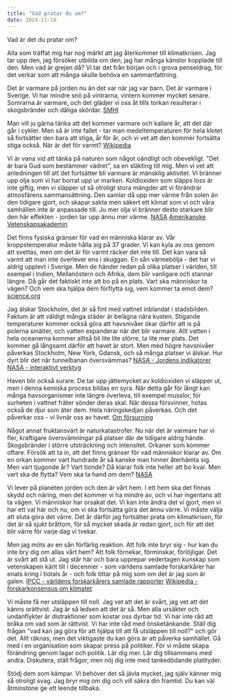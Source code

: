 ```yaml
---
title: "Vad pratar du om?"
date: 2024-11-18
---
```


Vad är det du pratar om?

Alla som träffat mig har nog märkt att jag återkommer till klimatkrisen. Jag tar upp den, jag försöker utbilda om den, jag har många känslor kopplade till den. Men vad är grejen då? Vi tar det från början och i grova penseldrag, för det verkar som att många skulle behöva en sammanfattning. 

Det är varmare på jorden nu än det var när jag var barn. Det är varmare i Sverige. Vi har mindre snö på vintrarna, vintern kommer mycket senare. Somrarna är varmare, och det glädjer vi oss åt tills torkan resulterar i skogsbränder och dåliga skördar.
[SMHI](https://www.smhi.se/kunskapsbanken/klimat/sveriges-klimat/temperaturens-okning-i-sverige-sedan-1800-talet-1.158913)

Man vill ju gärna tänka att det kommer varmare och kallare år, att det där går i cykler. Men så är inte fallet - tar man medeltemperaturen för hela klotet så fortsätter den bara att stiga, år för år, och vi vet att den kommer fortsätta stiga också. När är det för varmt?
[Wikipedia](https://en.wikipedia.org/wiki/Global_surface_temperature)

Vi är vana vid att tänka på naturen som något oändligt och obevekligt. "Det är bara Gud som bestämmer vädret", sa en släkting till mig. Men vi vet att anledningen till att det fortsätter bli varmare är mänsklig aktivitet. Vi bränner upp olja som vi har borrat upp ur marken. Koldioxiden som släpps loss är inte giftig, men vi släpper ut så otroligt stora mängder att vi förändrar atmosfärens sammansättning. Den samlar då upp mer värme från solen än den tidigare gjort, och skapar sakta men säkert ett klimat som vi och våra samhällen inte är anpassade till. Ju mer olja vi bränner desto starkare blir den här effekten - jorden tar upp ännu mer värme.
[NASA](https://science.nasa.gov/climate-change/causes/)
[Amerikanske Vetenskapsakademin](https://www.nationalacademies.org/based-on-science/climate-change-humans-are-causing-global-warming)

Det finns fysiska gränser för vad en människa klarar av. Vår kroppstemperatur måste hålla sig på 37 grader. Vi kan kyla av oss genom att svettas, men om det är för varmt räcker det inte till. Det kan vara så varmt att man inte överlever ens i skuggan. En sån värmebölja - det har vi aldrig upplevt i Sverige. Men de händer redan på olika platser i världen, till exempel i Indien, Mellanöstern och Afrika, dem blir vanligare och stannar längre. Då går det faktiskt inte att bo på en plats. Vart ska människor ta vägen? Och vem ska hjälpa dem förflytta sig, vem kommer ta emot dem?
[science.org](https://www.science.org/doi/10.1126/sciadv.aaw1838)

Jag älskar Stockholm, det är så fint med vattnet inblandat i stadsbilden. Faktum är att väldigt många städer är belägna nära kusten. Stigande temperaturer kommer också göra att havsnivåer ökar därför att is på polerna smälter, och vatten expanderar när det blir varmare. Allt vatten i hela oceanerna kommer alltså bli lite lite större, ta lite mer plats. Det kommer gå långsamt därför att havet är stort. Men med högre havsnivåer påverkas Stockholm, New York, Gdansk, och så många platser vi älskar. Hur dyrt blir det när tunnelbanan översvämmas?
[NASA - Jordens indikatorer](https://climate.nasa.gov/vital-signs/sea-level/?intent=121)
[NASA - interaktivt verktyg](https://sealevel.nasa.gov/ipcc-ar6-sea-level-projection-tool)

Haven blir också surare. De tar upp jättemycket av koldioxiden vi släpper ut, men i denna kemiska process bildas en syra. När detta går för långt kan många havsorganismer inte längre överleva, till exempel musslor, för surheten i vattnet fräter sönder deras skal. När dessa försvinner, hotas också de djur som äter dem. Hela näringskedjan påverkas. Och det påverkar oss - vi livnär oss av havet.
[Om försurning](https://oceanservice.noaa.gov/facts/acidification.html)

Något annat fruktansvärt är naturkatastrofer. Nu när det är varmare har vi fler, kraftigare översvämningar på platser där de tidigare aldrig hände. Skogsbränder i större utsträckning och intensitet. Orkaner som kommer oftare. Försök att ta in, att det finns gränser för vad människor klarar av. Om en orkan kommer vart hundrade år så kanske man hinner återhämta sig. Men vart tjugonde år? Vart tionde? Då klarar folk inte heller att bo kvar. Men vart ska de flytta? Vem ska ta hand om dem?
[NASA](https://science.nasa.gov/climate-change/extreme-weather/)

Vi lever på planeten jorden och den är vårt hem. I ett hem ska det finnas skydd och näring, men det kommer vi ha mindre av, och vi har ingentans att ta vägen. Vi människor har orsakat det. Vi kan inte ändra det vi gjort, men vi har ett val här och nu, om vi ska fortsätta göra det ännu värre. Vi måste välja att sluta göra det värre. Det är därför jag fortsätter prata om klimatkrisen, för det är så sjukt bråttom, för så mycket skada är redan gjort, och för att det blir värre för varje dag vi tvekar.

Men jag möts av en sån förfärlig reaktion. Att folk inte bryr sig - hur kan du inte bry dig om allas vårt hem? Att folk förnekar, förminskar, förlöjligar. Det är svårt att stå ut. Jag står här och bara upprepar vedertagen kunskap som vetenskapen känt till i decennier - som världens samlade forskarkårer har enats kring i tiotals år - och folk tittar på mig som om det är jag som är galen.
[IPCC - världens forskarkårers samlade rapporter](https://www.ipcc.ch/site/assets/uploads/2024/04/IPCCFactSheet_WhatisIPCC.pdf)
[Wikipedia - forskarkonsensus om klimatet](https://en.wikipedia.org/wiki/Scientific_consensus_on_climate_change)

Vi måste få ner utsläppen till noll. Jag vet att det är svårt, jag vet att det känns orättvist. Jag är så ledsen att det är så. Men alla ursäkter och undanflykter är distraktioner som kostar oss dyrbar tid. Vi har inte råd att bråka om vad som är rättvist. Vi har inte råd med önsketänkande. Ställ dig frågan "vad kan jag göra för att hjälpa till att få utsläppen till noll?" och gör det. Allt räknas, men det viktigaste du kan göra är att påverka samhället. Gå med i en organisation som skapar press på politiker. För vi måste skapa förändring genom lagar och politik. Lär dig mer. Lär dig tillsammans med andra. Diskutera, ställ frågor, men nöj dig inte med tankedödande platityder.

Stödj dem som kämpar. Vi behöver det så jävla mycket, jag själv känner mig så otroligt svag. Jag bryr mig om dig och vill säkra din framtid. Du kan väl åtminstone ge ett leende tillbaka.
